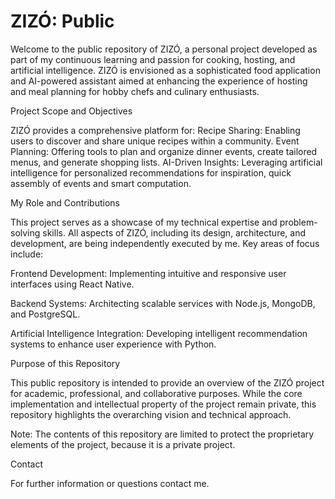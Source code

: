 # ZIZÓ: Public

Welcome to the public repository of ZIZÓ, a personal project developed as part of my continuous learning and passion for cooking, hosting, and artificial intelligence. ZIZÓ is envisioned as a sophisticated food application and AI-powered assistant aimed at enhancing the experience of hosting and meal planning for hobby chefs and culinary enthusiasts.

Project Scope and Objectives

ZIZÓ provides a comprehensive platform for:
Recipe Sharing: Enabling users to discover and share unique recipes within a community. 
Event Planning: Offering tools to plan and organize dinner events, create tailored menus, and generate shopping lists.
AI-Driven Insights: Leveraging artificial intelligence for personalized recommendations for inspiration, quick assembly of events and smart computation.

My Role and Contributions

This project serves as a showcase of my technical expertise and problem-solving skills. All aspects of ZIZÓ, including its design, architecture, and development, are being independently executed by me. Key areas of focus include:


Frontend Development: Implementing intuitive and responsive user interfaces using React Native.

Backend Systems: Architecting scalable services with Node.js, MongoDB, and PostgreSQL.

Artificial Intelligence Integration: Developing intelligent recommendation systems to enhance user experience with Python.

Purpose of this Repository

This public repository is intended to provide an overview of the ZIZÓ project for academic, professional, and collaborative purposes. While the core implementation and intellectual property of the project remain private, this repository highlights the overarching vision and technical approach.

Note: The contents of this repository are limited to protect the proprietary elements of the project, because it is a private project. 

Contact

For further information or questions contact me.


